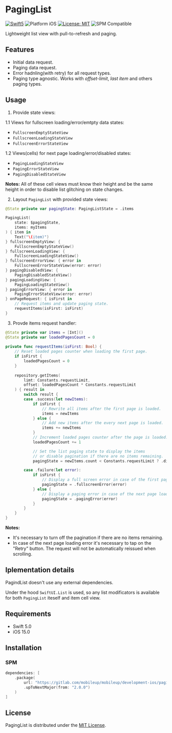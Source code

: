 # PagingList

<p align="left">
    <a href="https://developer.apple.com/swift"><img src="https://img.shields.io/badge/language-Swift_5-green" alt="Swift5" /></a>
 <img src="https://img.shields.io/badge/platform-iOS-blue.svg?style=flat" alt="Platform iOS" />
 <a href="https://github.com/MobileUpLLC/Utils/blob/main/LICENSE"><img src="https://img.shields.io/badge/license-MIT-green" alt="License: MIT" /></a>
<img src="https://img.shields.io/badge/SPM-compatible-green" alt="SPM Compatible">
</p>

Lightweight list view with pull-to-refresh and paging.

## Features
* Initial data request.
* Paging data request.
* Error hadnling(with retry) for all request types.
* Paging type agnostic. Works with *offset-limit*, *last item* and others paging types. 

## Usage
1. Provide state views:

1.1 Views for fullscreen loading/error/emtpty data states:
 - `FullscreenEmptyStateView`
 - `FullscreenLoadingStateView`
 - `FullscreenErrorStateView`

1.2 Views(cells) for next page loading/error/disabled states:
 - `PagingLoadingStateView`
 - `PagingErrorStateView`
 - `PagingDisabledStateView`

 **Notes:** All of these cell views must know their height and be the same height in order to disable list glitching on state changes.

2. Layout `PagingList` with provided state views:
```swift
@State private var pagingState: PagingListState = .items

PagingList(
    state: $pagingState,
    items: myItems
) { item in
    Text("\(item)")
} fullscreenEmptyView: {
    FullscreenEmptyStateView()
} fullscreenLoadingView: {
    FullscreenLoadingStateView()
} fullscreenErrorView: { error in
    FullscreenErrorStateView(error: error)
} pagingDisabledView: {
    PagingDisabledStateView()
} pagingLoadingView: {
    PagingLoadingStateView()
} pagingErrorView: { error in
    PagingErrorStateView(error: error)
} onPageRequest: { isFirst in
    // Request items and update paging state.
    requestItems(isFirst: isFirst)
}
```  

3. Provde items request handler:
```swift
@State private var items = [Int]()
@State private var loadedPagesCount = 0
    
private func requestItems(isFirst: Bool) {
    // Reset loaded pages counter when loading the first page.
    if isFirst {
        loadedPagesCount = 0
    }
    
    repository.getItems(
        limt: Constants.requestLimit,
        offset: loadedPagesCount * Constants.requestLimit
    ) { result in
        switch result {
        case .success(let newItems):
            if isFirst {
                // Rewrite all items after the first page is loaded.
                items = newItems
            } else {
                // Add new items after the every next page is loaded.
                items += newItems
            }
            // Increment loaded pages counter after the page is loaded.
            loadedPagesCount += 1

            // Set the list paging state to display the items 
            // or disable pagination if there are no items remaining.
            pagingState = newItems.count < Constants.requestLimit ? .disabled : .items

        case .failure(let error):
            if isFirst {
                // Display a full screen error in case of the first page loading error.
                pagingState = .fullscreenError(error)
            } else {
                // Display a paging error in case of the next page loading error.
                pagingState = .pagingError(error)
            }
        }
    }
}
```
**Notes:**
* It's necessary to turn off the pagination if there are no items remaining.
* In case of the next page loading error it's necessary to tap on the "Retry" button. The request will not be automatically reissued when scrolling.

## Iplementation details
PagindList doesn't use any external dependencies.

Under the hood `SwiftUI.List` is used, so any list modificators is available for both `PagingList` iteself and item cell view.

## Requirements

- Swift 5.0
- iOS 15.0

## Installation

### SPM
```swift
dependencies: [
    .package(
        url: "https://gitlab.com/mobileup/mobileup/development-ios/paging-list", 
        .upToNextMajor(from: "2.0.0")
    )
]
```

## License
PagingList is distributed under the [MIT License](https://github.com/MobileUpLLC/PagingList/blob/main/LICENSE).
